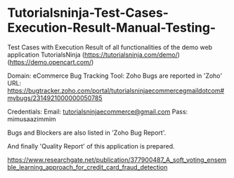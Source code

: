 # Tutorialsninja-Test-Cases-Execution-Result-Manual-Testing-
Test Cases with Execution Result of all functionalities of the demo web application TutorialsNinja (https://tutorialsninja.com/demo/) (https://demo.opencart.com/)

Domain: eCommerce
Bug Tracking Tool: Zoho
Bugs are reported in 'Zoho' URL: https://bugtracker.zoho.com/portal/tutorialsninjaecommercegmaildotcom#mybugs/2314921000000050785

Credentials: 
Email: tutorialsninjaecommerce@gmail.com
Pass: mimusaazimmim

Bugs and Blockers are also listed in 'Zoho Bug Report'.

And finally 'Quality Report' of this application is prepared.

https://www.researchgate.net/publication/377900487_A_soft_voting_ensemble_learning_approach_for_credit_card_fraud_detection 
